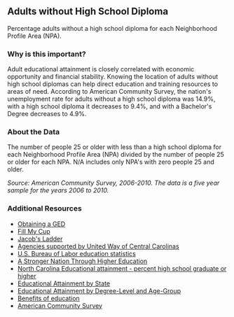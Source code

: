 ## Adults without High School Diploma
Percentage adults without a high school diploma for each Neighborhood Profile Area (NPA).

### Why is this important?
Adult educational attainment is closely correlated with economic opportunity and financial stability.  Knowing the location of adults without high school diplomas can help direct education and training resources to areas of need. According to American Community Survey, the nation's unemployment rate for adults without a high school diploma was 14.9%, with a high school diploma it decreases to 9.4%, and with a Bachelor's Degree decreases to 4.9%.

### About the Data
The number of people 25 or older with less than a high school diploma for each Neighborhood Profile Area (NPA) divided by the number of people 25 or older for each NPA.  N/A includes only NPA's with zero people 25 and older.

_Source: American Community Survey, 2006-2010.  The data is a five year sample for the years 2006 to 2010._

### Additional Resources
+ [Obtaining a GED](http://www.cpcc.edu/ccr/pre-college/ged)
+ [Fill My Cup](http://fillmycupliteracy.org/)
+ [Jacob's Ladder](http://www.jacobsladdercharlotte.org/)
+ [Agencies supported by United Way of Central Carolinas](http://www.uwcentralcarolinas.org/who-we-help/agency-list)
+ [U.S. Bureau of Labor education statistics](http://www.bls.gov/news.release/empsit.t04.htm/)
+ [A Stronger Nation Through Higher Education](http://www.luminafoundation.org/publications/state_data/2012/North_Carolina-2012.pdf)
+ [North Carolina Educational attainment - percent high school graduate or higher](http://www.indexmundi.com/facts/united-states/quick-facts/north-carolina/percent-of-people-25-years-and-over-with-high-school-degree-or-higher#map)
+ [Educational Attainment by State](http://www.census.gov/compendia/statab/2012/tables/12s0233.pdf)
+ [Educational Attainment by Degree-Level and Age-Group](http://www.higheredinfo.org/dbrowser/index.php?measure=93)
+ [Benefits of education](http://www.nd.edu/~jwarlick/documents/Levin_Belfield_Muennig_Rouse.pdf)
+ [American Community Survey](http://www.census.gov/acs/www/)
